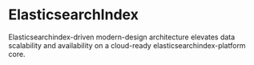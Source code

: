 # ElasticsearchIndex
Elasticsearchindex-driven modern-design architecture elevates data scalability and availability on a cloud-ready elasticsearchindex-platform core.
